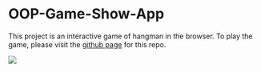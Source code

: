 # OOP-Game-Show-App

This project is an interactive game of hangman in the browser. To play the game, please visit the [github page](https://mazarinno.github.io/OOP-Game-Show-App/) for this repo.

![](https://res.cloudinary.com/dthaxkjh3/image/upload/v1654331221/gametwo_ko4pre.png)
